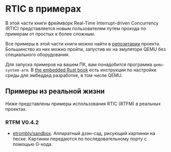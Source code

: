 # RTIC в примерах

В этой части книги фреймворк Real-Time Interrupt-driven Concurrency (RTIC) представляется
новым пользователям путем прохода по примерам от простых к более сложным.

Все примеры в этой части книги можно найти в [репозитарии] проекта.
Большинство из них можно пройти, запустив их на эмуляторе QEMU без специального оборудования.

[репозитарии]: https://github.com/rtic-rs/cortex-m-rtic

Для запуска примеров на вашем ПК, вам понадобится программа `qemu-system-arm`.
В [the embedded Rust book] есть инструкции по настройке среды для эмбеддед разработке,
в том числе QEMU.

[the embedded Rust book]: https://rust-embedded.github.io/book/intro/install.html

## Примеры из реальной жизни

Ниже представлены примеры использования RTIC (RTFM) в реальных проектах.

### RTFM V0.4.2

- [etrombly/sandbox](https://github.com/etrombly/sandbox/tree/41d423bcdd0d8e42fd46b79771400a8ca349af55). Аппаратный дзэн-сад, рисующий картинки на песке. Картинки передаются по последовательному порту с помощью G-кода.
